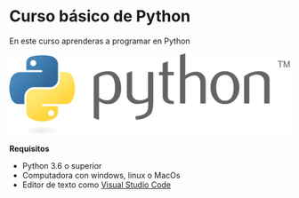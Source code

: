 # Curso básico de Python

En este curso aprenderas a programar en Python

![](https://github.com/RafaelMorMar/Curso-basico-python-/blob/main/imagenes/Python-logo.png)

**Requisitos**

* Python 3.6 o superior
* Computadora con windows, linux o MacOs
* Editor de texto como [Visual Studio Code](https://code.visualstudio.com/)


